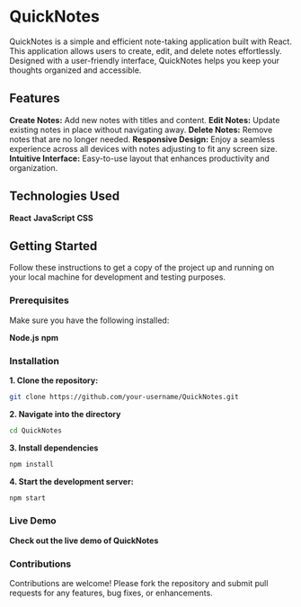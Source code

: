 # QuickNotes
QuickNotes is a simple and efficient note-taking application built with React. This application allows users to create, edit, and delete notes effortlessly. Designed with a user-friendly interface, QuickNotes helps you keep your thoughts organized and accessible.

## Features
**Create Notes:** Add new notes with titles and content.
**Edit Notes:** Update existing notes in place without navigating away.
**Delete Notes:** Remove notes that are no longer needed.
**Responsive Design:** Enjoy a seamless experience across all devices with notes adjusting to fit any screen size.
**Intuitive Interface:** Easy-to-use layout that enhances productivity and organization.

## Technologies Used
**React**
**JavaScript**
**CSS**

## Getting Started
Follow these instructions to get a copy of the project up and running on your local machine for development and testing purposes.

### Prerequisites
Make sure you have the following installed:

**Node.js**
**npm**

### Installation
**1. Clone the repository:** 
```bash
git clone https://github.com/your-username/QuickNotes.git
```

**2. Navigate into the directory**
```bash
cd QuickNotes
```
**3. Install dependencies**
```bash
npm install
```
**4. Start the development server:**
```bash
npm start
```
### Live Demo
**Check out the live demo of QuickNotes** 

### Contributions
Contributions are welcome! Please fork the repository and submit pull requests for any features, bug fixes, or enhancements.


